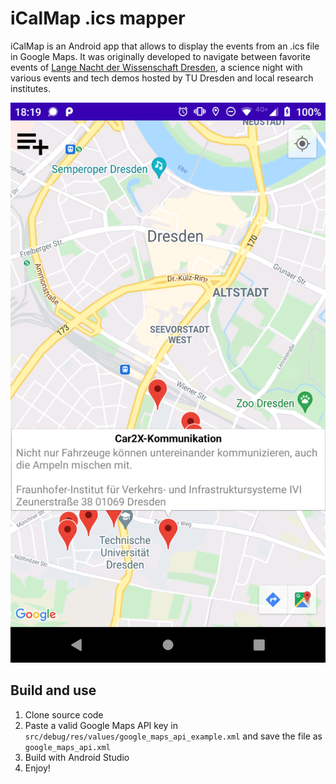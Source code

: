 # iCalMap .ics mapper

iCalMap is an Android app that allows to display the events from an .ics file in Google Maps. It was originally developed to navigate between favorite events of [Lange Nacht der Wissenschaft Dresden](https://www.wissenschaftsnacht-dresden.de/), a science night with various events and tech demos hosted by TU Dresden and local research institutes.

![iCalMap](docs/screenshot.png)

## Build and use
1. Clone source code
1. Paste a valid Google Maps API key in `src/debug/res/values/google_maps_api_example.xml` and save the file as `google_maps_api.xml`
1. Build with Android Studio
1. Enjoy!